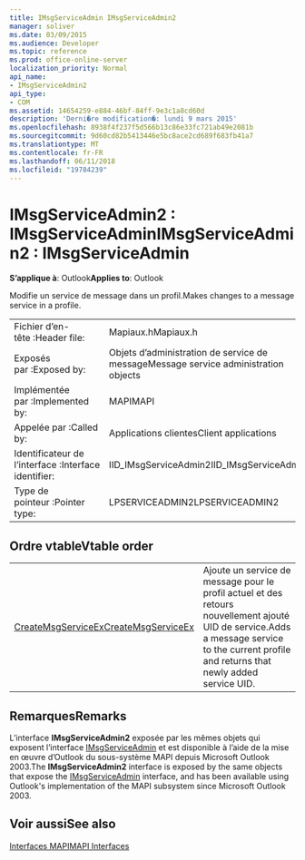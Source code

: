 ```yaml
---
title: IMsgServiceAdmin IMsgServiceAdmin2
manager: soliver
ms.date: 03/09/2015
ms.audience: Developer
ms.topic: reference
ms.prod: office-online-server
localization_priority: Normal
api_name:
- IMsgServiceAdmin2
api_type:
- COM
ms.assetid: 14654259-e884-46bf-84ff-9e3c1a8cd60d
description: 'Derni�re modification�: lundi 9 mars 2015'
ms.openlocfilehash: 8938f4f237f5d566b13c86e33fc721ab49e2081b
ms.sourcegitcommit: 9d60cd82b5413446e5bc8ace2cd689f683fb41a7
ms.translationtype: MT
ms.contentlocale: fr-FR
ms.lasthandoff: 06/11/2018
ms.locfileid: "19784239"
---
```

# <a name="imsgserviceadmin2--imsgserviceadmin"></a><span data-ttu-id="ca8e6-103">IMsgServiceAdmin2 : IMsgServiceAdmin</span><span class="sxs-lookup"><span data-stu-id="ca8e6-103">IMsgServiceAdmin2 : IMsgServiceAdmin</span></span>

  
  
<span data-ttu-id="ca8e6-104">**S’applique à**: Outlook</span><span class="sxs-lookup"><span data-stu-id="ca8e6-104">**Applies to**: Outlook</span></span> 
  
<span data-ttu-id="ca8e6-105">Modifie un service de message dans un profil.</span><span class="sxs-lookup"><span data-stu-id="ca8e6-105">Makes changes to a message service in a profile.</span></span>
  
|||
|:-----|:-----|
|<span data-ttu-id="ca8e6-106">Fichier d’en-tête :</span><span class="sxs-lookup"><span data-stu-id="ca8e6-106">Header file:</span></span>  <br/> |<span data-ttu-id="ca8e6-107">Mapiaux.h</span><span class="sxs-lookup"><span data-stu-id="ca8e6-107">Mapiaux.h</span></span>  <br/> |
|<span data-ttu-id="ca8e6-108">Exposés par :</span><span class="sxs-lookup"><span data-stu-id="ca8e6-108">Exposed by:</span></span>  <br/> |<span data-ttu-id="ca8e6-109">Objets d’administration de service de message</span><span class="sxs-lookup"><span data-stu-id="ca8e6-109">Message service administration objects</span></span>  <br/> |
|<span data-ttu-id="ca8e6-110">Implémentée par :</span><span class="sxs-lookup"><span data-stu-id="ca8e6-110">Implemented by:</span></span>  <br/> |<span data-ttu-id="ca8e6-111">MAPI</span><span class="sxs-lookup"><span data-stu-id="ca8e6-111">MAPI</span></span>  <br/> |
|<span data-ttu-id="ca8e6-112">Appelée par :</span><span class="sxs-lookup"><span data-stu-id="ca8e6-112">Called by:</span></span>  <br/> |<span data-ttu-id="ca8e6-113">Applications clientes</span><span class="sxs-lookup"><span data-stu-id="ca8e6-113">Client applications</span></span>  <br/> |
|<span data-ttu-id="ca8e6-114">Identificateur de l’interface :</span><span class="sxs-lookup"><span data-stu-id="ca8e6-114">Interface identifier:</span></span>  <br/> |<span data-ttu-id="ca8e6-115">IID_IMsgServiceAdmin2</span><span class="sxs-lookup"><span data-stu-id="ca8e6-115">IID_IMsgServiceAdmin2</span></span>  <br/> |
|<span data-ttu-id="ca8e6-116">Type de pointeur :</span><span class="sxs-lookup"><span data-stu-id="ca8e6-116">Pointer type:</span></span>  <br/> |<span data-ttu-id="ca8e6-117">LPSERVICEADMIN2</span><span class="sxs-lookup"><span data-stu-id="ca8e6-117">LPSERVICEADMIN2</span></span>  <br/> |
   
## <a name="vtable-order"></a><span data-ttu-id="ca8e6-118">Ordre vtable</span><span class="sxs-lookup"><span data-stu-id="ca8e6-118">Vtable order</span></span>

|||
|:-----|:-----|
|[<span data-ttu-id="ca8e6-119">CreateMsgServiceEx</span><span class="sxs-lookup"><span data-stu-id="ca8e6-119">CreateMsgServiceEx</span></span>](imsgserviceadmin2-createmsgserviceex.md) <br/> |<span data-ttu-id="ca8e6-120">Ajoute un service de message pour le profil actuel et des retours nouvellement ajouté UID de service.</span><span class="sxs-lookup"><span data-stu-id="ca8e6-120">Adds a message service to the current profile and returns that newly added service UID.</span></span>  <br/> |
   
## <a name="remarks"></a><span data-ttu-id="ca8e6-121">Remarques</span><span class="sxs-lookup"><span data-stu-id="ca8e6-121">Remarks</span></span>

<span data-ttu-id="ca8e6-122">L’interface **IMsgServiceAdmin2** exposée par les mêmes objets qui exposent l’interface [IMsgServiceAdmin](imsgserviceadminiunknown.md) et est disponible à l’aide de la mise en œuvre d’Outlook du sous-système MAPI depuis Microsoft Outlook 2003.</span><span class="sxs-lookup"><span data-stu-id="ca8e6-122">The **IMsgServiceAdmin2** interface is exposed by the same objects that expose the [IMsgServiceAdmin](imsgserviceadminiunknown.md) interface, and has been available using Outlook's implementation of the MAPI subsystem since Microsoft Outlook 2003.</span></span> 
  
## <a name="see-also"></a><span data-ttu-id="ca8e6-123">Voir aussi</span><span class="sxs-lookup"><span data-stu-id="ca8e6-123">See also</span></span>



[<span data-ttu-id="ca8e6-124">Interfaces MAPI</span><span class="sxs-lookup"><span data-stu-id="ca8e6-124">MAPI Interfaces</span></span>](mapi-interfaces.md)

